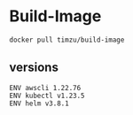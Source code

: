 # Build-Image

```bash
docker pull timzu/build-image
```

## versions

```
ENV awscli 1.22.76
ENV kubectl v1.23.5
ENV helm v3.8.1
```
